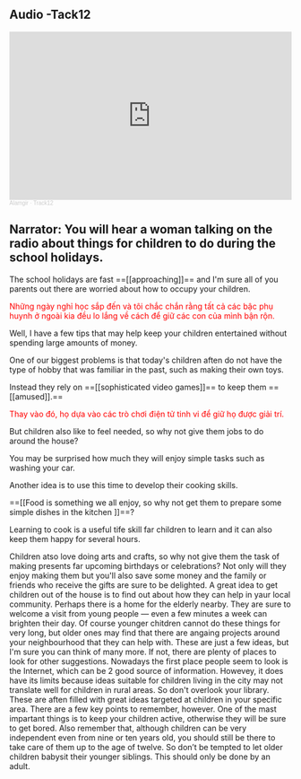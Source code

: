 ## Audio -Tack12

<iframe width="100%" height="300" scrolling="no" frameborder="no" allow="autoplay" src="https://w.soundcloud.com/player/?url=https%3A//api.soundcloud.com/tracks/198275763&color=%23ff5500&auto_play=true&hide_related=false&show_comments=true&show_user=true&show_reposts=false&show_teaser=true&visual=true"></iframe><div style="font-size: 10px; color: #cccccc;line-break: anywhere;word-break: normal;overflow: hidden;white-space: nowrap;text-overflow: ellipsis; font-family: Interstate,Lucida Grande,Lucida Sans Unicode,Lucida Sans,Garuda,Verdana,Tahoma,sans-serif;font-weight: 100;"><a href="https://soundcloud.com/alamgir-4" title="Alamgir" target="_blank" style="color: #cccccc; text-decoration: none;">Alamgir</a> · <a href="https://soundcloud.com/alamgir-4/track12" title="Track12" target="_blank" style="color: #cccccc; text-decoration: none;">Track12</a></div>

## Narrator: You will hear a woman talking on the radio about things for children to do during the school holidays.

The school holidays are fast ==[[approaching]]== and I'm sure all of you parents out there are worried about how to occupy your children. 

<font color="#ff0000">Những ngày nghỉ học sắp đến và tôi chắc chắn rằng tất cả các bậc phụ huynh ở ngoài kia đều lo lắng về cách để giữ các con của mình bận rộn.</font>

Well, I have a few tips that may help keep your children entertained without spending large amounts of money. 

One of our biggest problems is that today's children aften do not have the type of hobby that was familiar in the past, such as making their own toys. 

Instead they rely on ==[[sophisticated video games]]== to keep them ==[[amused]].== 

<font color="#ff0000">Thay vào đó, họ dựa vào các trò chơi điện tử tinh vi để giữ họ được giải trí.</font>

But children also like to feel needed, so why not give them jobs to do around the house? 

You may be surprised how much they will enjoy simple tasks such as washing your car. 

Another idea is to use this time to develop their cooking skills.

==[[Food is something we all enjoy, so why not get them to prepare some simple dishes in the kitchen ]]==?

Learning to cook is a useful tife skill far children to learn and it can also keep them happy for several hours.

Children atso love doing arts and crafts, so why not give them the task of making presents far upcoming birthdays or celebrations? Not only will they enjoy making them but you'll also save some money and the family or friends who receive the gifts are sure to be delighted. A great idea to get children out of the house is to find out about how they can help in yaur local community. Perhaps there is a home for the elderly nearby. They are sure to welcome a visit from young people — even a few minutes a week can brighten their day. Of course younger chitdren cannot do these things for very long, but older ones may find that there are angaing projects around your neighbourhood that they can help with. These are just a few ideas, but I'm sure you can think of many more. If not, there are plenty of places to look for other suggestions. Nowadays the first place people seem to look is the Internet, which can be 2 good source of information. Howevey, it does have its limits because ideas suitable for children living in the city may not translate well for children in rural areas. So don't overlook your library. These are aften filled with great ideas targeted at children in your specific area. There are a few key points to remember, however. One of the mast impartant things is to keep your children active, otherwise they will be sure to get bored. Also remember that, although children can be very independent even from nine or ten years old, you should still be there to take care of them up to the age of twelve. So don’t be tempted to let older children babysit their younger siblings. This should only be done by an adult.